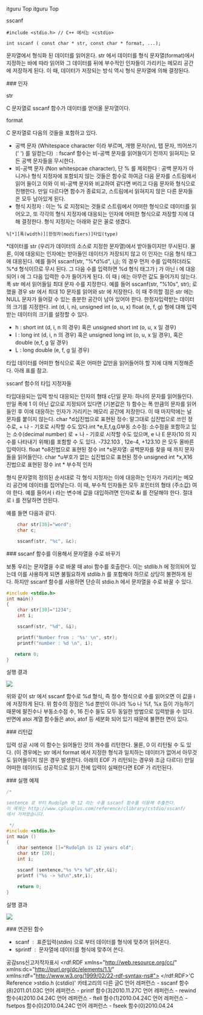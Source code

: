  itguru Top itguru Top

sscanf
```info
#include <stdio.h> // C++ 에서는 <cstdio>

int sscanf ( const char * str, const char * format, ...);
```


문자열에서 형식화 된 데이터를 읽어온다.
str 에서 데이터를 형식 문자열(format)에서 지정하는 바에 따라 읽어와 그 데이터를 뒤에 부수적인 인자들이 가리키는 메모리 공간에 저장하게 된다. 이 때, 데이터가 저장되는 방식 역시 형식 문자열에 의해 결정된다.

### 인자

str

C 문자열로 sscanf 함수가 데이터를 얻어올 문자열이다.

format

C 문자열로 다음의 것들을 포함하고 있다.

* 공백 문자 (Whitespace character 이라 부르며, 개행 문자(\n), 탭 문자, 띄어쓰기(' ') 를 일컫는다)  : fscanf 함수는 비-공백 문자를 읽어들이기 전까지 읽혀지는 모든 공백 문자들을 무시한다.
* 비-공백 문자 (Non whitespcae character), 단 % 를 제외한다 : 공백 문자가 아니거나 형식 지정자에 포함되지 않는 것들은 함수로 하여금 다음 문자를 스트림에서 읽어 들이고 이와 이 비-공백 문자와 비교하여 같다면 버리고 다음 문자와 형식으로 진행한다. 만일 다르다면 함수가 종료되고, 스트림에서 읽혀지지 않은 다른 문자들은 모두 남아있게 된다.
* 형식 지정자 : 이는 % 로 지정되는 것들로 스트림에서 어떠한 형식으로 데이터를 읽어오고, 또 각각의 형식 지정자에 대응되는 인자에 어떠한 형식으로 저장할 지에 대해 결정한다. 형식 지정자는 아래와 같은 꼴로 생겼다.

```info
%[*][폭(width)][한정자(modifiers)]타입(type)
```

*데이터를 str (우리가 데이터의 소스로 지정한 문자열)에서 받아들이지만 무시된다. 물론, 이에 대응되는 인자에는 받아들인 데이터가 저장되지 않고 이 인자는 다음 형식 태그에 대응된다.
예를 들어 sscanf(str, "%*d%d", i,j); 의 경우 먼저 수를 입력하더라도 %*d 형식이므로 무시 된다. 그 다음 수를 입력하면 %d 형식 태그가 j 가 아닌 i 에 대응되어 i 에 그 다음 입력한 수가 들어가게 된다. 이 때 j 에는 아무런 값도 들어가지 않는다.
폭
str 에서 읽어들일 최대 문자 수를 지정한다.
예를 들어 sscanf(str, "%10s", str); 로 했을 경우 str 에서 최대 10 문자를 읽어와 str 에 저장한다. 이 때 주의할 점은 str 에는 NULL 문자가 들어갈 수 있는 충분한 공간이 남아 있어야 한다.
한정자입력받는 데이터의 크기를 지정한다. int (d, i, n), unsigned int (o, u, x) float (e, f, g) 형에 대해 입력받는 데이터의 크기를 설정할 수 있다.

* h : short int (d, i, n 의 경우) 혹은 unsigned short int (o, u, x 일 경우)
* l : long int (d, i, n 의 경우) 혹은 unsigned long int (o, u, x 일 경우), 혹은 double (e,f, g 일 경우)
* L : long double (e, f, g 일 경우)

타입
데이터를 어떠한 형식으로 혹은 어떠한 값만을 읽어들어야 할 지에 대해 지정해준다. 아래 표를 참고.


sscanf 함수의 타입 지정자들

타입대응되는 입력 방식
대응되는 인자의 형태
c단일 문자: 하나의 문자를 읽어들인다. 만일 폭에 1 이 아닌 값으로 지정되어 있다면 (기본값은 1) 함수는 폭 만큼의 문자를 읽어들인 후 이에 대응하는 인자가 가리키는 메모리 공간에 저장한다. 이 때 마지막에는 널 문자를 붙이지 않는다.
char *d십진법으로 표현된 정수: 말그대로 십진법으로 쓰인 정수로, + 나 - 기호로 시작할 수도 있다.int *e,E,f,g,G부동 소수점: 소수점을 포함하고 있는 소수(decimal number) 로 + 나 - 기호로 시작할 수도 있으며, e 나 E 문자(10 의 지수를 나타내기 위해)를 포함할 수 도 있다. -732.103 , 12e-4, +123.10 은 모두 올바른 입력이다.
float *o8진법으로 표현된 정수
int *s문자열: 공백문자를 찾을 때 까지 문자들을 읽어들인다.
char *u부호가 없는 십진법으로 표현된 정수
unsigned int *x,X16진법으로 표현된 정수
int *
부수적 인자

형식 문자열의 정의된 순서대로 각 형식 지정자는 이에 대응하는 인자가 가리키는 메모리 공간에 데이터를 집어넣는다. 이 때, 부수적 인자들은 모두 포인터의 형태 (주소값) 여야 한다. 예를 들어서 i 라는 변수에 값을 대입하려면 인자로 &i 를 전달해야 한다. 절대로 i 를 전달하면 안된다.

예를 들면 다음과 같다.

```cpp
    char str[30]="word";
    char c;

    sscanf(str, "%c", &c);
```


### sscanf 함수를 이용해서 문자열을 수로 바꾸기

보통 우리는 문자열을 수로 바꿀 때 atoi 함수를 호출한다. 이는 stdlib.h 에 정의되어 있는데 이를 사용하게 되면 불필요하게 stdlib.h 를 포함해야 하므로 상당히 불편하게 된다. 하지만 sscanf 함수를 사용하면 단순히 stdio.h 에서 문자열을 수로 바꿀 수 있다.

```cpp
#include <stdio.h>
int main()
{
    char str[30]="1234";
    int i;

    sscanf(str, "%d", &i);

    printf("Number from : '%s' \n", str);
    printf("number : %d \n", i);

   return 0;
}

```

실행 결과

![](http://img1.daumcdn.net/thumb/R1920x0/?fname=http%3A%2F%2Fcfile4.uf.tistory.com%2Fimage%2F2019520D4B8290B942A3FF)

위와 같이 str 에서 sscanf 함수로 %d 형식, 즉 정수 형식으로 수를 읽어오면 이 값을 i 에 저장하게 된다.
위 함수의 장점은 %d 뿐만이 아니라 %o 나 %f, %x 등이 가능하기 때문에 팔진수나 부동소수점 수, 16 진수 들도 모두 동일한 방법으로 입력받을 수 있다. 반면에 atoi 계열 함수들은 atoi, atof 등 세분화 되어 있기 때문에 불편한 면이 있다.

### 리턴값

입력 성공 시에 이 함수는 읽어들인 것의 개수를 리턴한다. 물론, 0 이 리턴될 수 도 있다. (이 경우에는 str 에서 format 에서 지정한 형식과 일치하는 데이터가 없어서 아무것도 읽어들이지 않은 경우 발생한다. 아래의 EOF 가 리턴되는 경우와 조금 다르다)
만일 어떠한 데이터도 성공적으로 읽기 전에 입력이 실패한다면 EOF 가 리턴된다.

### 실행 예제

```cpp
/*

sentence 로 부터 Rudolph 와 12 라는 수를 sscanf 함수를 이용해 추출한다.
이 예제는 http://www.cplusplus.com/reference/clibrary/cstdio/sscanf/
에서 가져왔습니다.

 */
#include <stdio.h>
int main ()
{
    char sentence []="Rudolph is 12 years old";
    char str [20];
    int i;

    sscanf (sentence,"%s %*s %d",str,&i);
    printf ("%s -> %d\n",str,i);

    return 0;
}
```


실행 결과

![](http://img1.daumcdn.net/thumb/R1920x0/?fname=http%3A%2F%2Fcfile8.uf.tistory.com%2Fimage%2F166187534D209A7F15737F)


### 연관된 함수


* scanf  :  표준입력(stdin) 으로 부터 데이터를 형식에 맞추어 읽어온다.
* sprintf  :  문자열에 데이터를 형식에 맞추어 쓴다.

공감sns신고저작자표시	<rdf:RDF xmlns="http://web.resource.org/cc/" xmlns:dc="http://purl.org/dc/elements/1.1/" xmlns:rdf="http://www.w3.org/1999/02/22-rdf-syntax-ns#">		<Work rdf:about="">			<license rdf:resource="http://creativecommons.org/licenses/by-fr/2.0/kr/" />		</Work>		<License rdf:about="http://creativecommons.org/licenses/by-fr/">			<permits rdf:resource="http://web.resource.org/cc/Reproduction"/>			<permits rdf:resource="http://web.resource.org/cc/Distribution"/>			<requires rdf:resource="http://web.resource.org/cc/Notice"/>			<requires rdf:resource="http://web.resource.org/cc/Attribution"/>			<permits rdf:resource="http://web.resource.org/cc/DerivativeWorks"/>		</License>	</rdf:RDF>'C Reference >stdio.h (cstdio)' 카테고리의 다른 글C 언어 레퍼런스 - sscanf 함수(8)2011.01.03C 언어 레퍼런스 - printf 함수(3)2010.11.27C 언어 레퍼런스 - rewind 함수(4)2010.04.24C 언어 레퍼런스 - ftell 함수(1)2010.04.24C 언어 레퍼런스 - fsetpos 함수(0)2010.04.24C 언어 레퍼런스 - fseek 함수(0)2010.04.24

